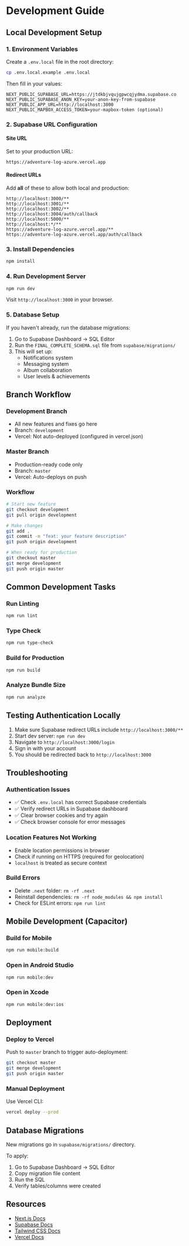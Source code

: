 # Development Guide

## Local Development Setup

### 1. Environment Variables

Create a `.env.local` file in the root directory:

```bash
cp .env.local.example .env.local
```

Then fill in your values:

```env
NEXT_PUBLIC_SUPABASE_URL=https://jtdkbjvqujgpwcqjydma.supabase.co
NEXT_PUBLIC_SUPABASE_ANON_KEY=your-anon-key-from-supabase
NEXT_PUBLIC_APP_URL=http://localhost:3000
NEXT_PUBLIC_MAPBOX_ACCESS_TOKEN=your-mapbox-token (optional)
```

### 2. Supabase URL Configuration

#### Site URL
Set to your production URL:
```
https://adventure-log-azure.vercel.app
```

#### Redirect URLs
Add **all** of these to allow both local and production:
```
http://localhost:3000/**
http://localhost:3001/**
http://localhost:3002/**
http://localhost:3004/auth/callback
http://localhost:5000/**
http://localhost:*/**
https://adventure-log-azure.vercel.app/**
https://adventure-log-azure.vercel.app/auth/callback
```

### 3. Install Dependencies

```bash
npm install
```

### 4. Run Development Server

```bash
npm run dev
```

Visit `http://localhost:3000` in your browser.

### 5. Database Setup

If you haven't already, run the database migrations:

1. Go to Supabase Dashboard → SQL Editor
2. Run the `FINAL_COMPLETE_SCHEMA.sql` file from `supabase/migrations/`
3. This will set up:
   - Notifications system
   - Messaging system
   - Album collaboration
   - User levels & achievements

## Branch Workflow

### Development Branch
- All new features and fixes go here
- Branch: `development`
- Vercel: Not auto-deployed (configured in vercel.json)

### Master Branch
- Production-ready code only
- Branch: `master`
- Vercel: Auto-deploys on push

### Workflow
```bash
# Start new feature
git checkout development
git pull origin development

# Make changes
git add .
git commit -m "feat: your feature description"
git push origin development

# When ready for production
git checkout master
git merge development
git push origin master
```

## Common Development Tasks

### Run Linting
```bash
npm run lint
```

### Type Check
```bash
npm run type-check
```

### Build for Production
```bash
npm run build
```

### Analyze Bundle Size
```bash
npm run analyze
```

## Testing Authentication Locally

1. Make sure Supabase redirect URLs include `http://localhost:3000/**`
2. Start dev server: `npm run dev`
3. Navigate to `http://localhost:3000/login`
4. Sign in with your account
5. You should be redirected back to `http://localhost:3000`

## Troubleshooting

### Authentication Issues
- ✅ Check `.env.local` has correct Supabase credentials
- ✅ Verify redirect URLs in Supabase dashboard
- ✅ Clear browser cookies and try again
- ✅ Check browser console for error messages

### Location Features Not Working
- Enable location permissions in browser
- Check if running on HTTPS (required for geolocation)
- `localhost` is treated as secure context

### Build Errors
- Delete `.next` folder: `rm -rf .next`
- Reinstall dependencies: `rm -rf node_modules && npm install`
- Check for ESLint errors: `npm run lint`

## Mobile Development (Capacitor)

### Build for Mobile
```bash
npm run mobile:build
```

### Open in Android Studio
```bash
npm run mobile:dev
```

### Open in Xcode
```bash
npm run mobile:dev:ios
```

## Deployment

### Deploy to Vercel
Push to `master` branch to trigger auto-deployment:
```bash
git checkout master
git merge development
git push origin master
```

### Manual Deployment
Use Vercel CLI:
```bash
vercel deploy --prod
```

## Database Migrations

New migrations go in `supabase/migrations/` directory.

To apply:
1. Go to Supabase Dashboard → SQL Editor
2. Copy migration file content
3. Run the SQL
4. Verify tables/columns were created

## Resources

- [Next.js Docs](https://nextjs.org/docs)
- [Supabase Docs](https://supabase.com/docs)
- [Tailwind CSS Docs](https://tailwindcss.com/docs)
- [Vercel Docs](https://vercel.com/docs)
